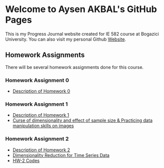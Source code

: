 # Welcome to Aysen AKBAL's GitHub Pages
This is my Progress Journal website created for IE 582 course at Bogazici University. You can also visit my personal Github [Website](https://github.com/AysenAkbal).

## Homework Assignments
There will be several homework assignments done for this course.

### Homework Assignment 0
* [Description of Homework 0](files/IE582_Fall21_Homework_0.pdf)

### Homework Assignment 1
* [Description of Homework 1](files/HW-1/IE582_Fall21_Homework1.pdf)
* [Curse of dimensionality and effect of sample size & Practicing data manipulation skills on images](files/HW-1/HW1.html)

### Homework Assignment 2
* [Description of Homework 2](files/HW-2/IE582_Fall21_Homework2.pdf)
* [Dimensionality Reduction for Time Series Data](files/HW-2/IE-582.HW2.html)
* [HW-2 Codes](files/HW-2/IE-582.HW2.ipynb)
